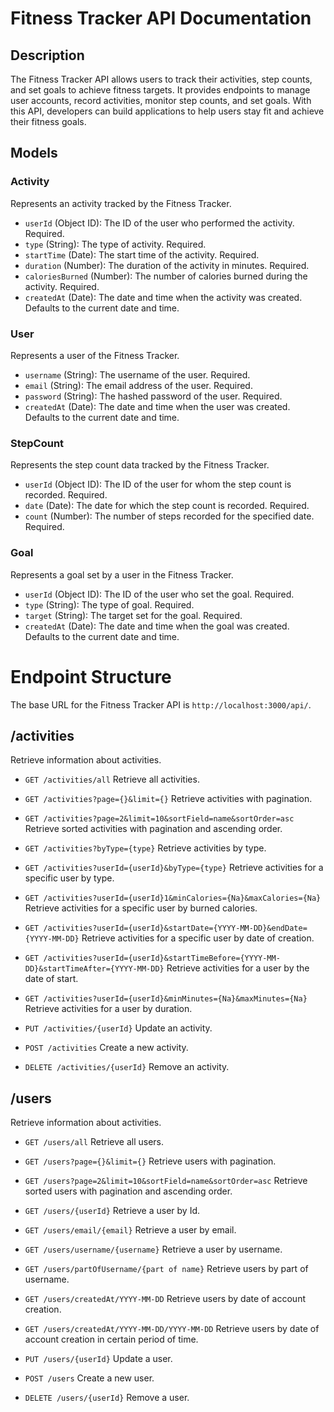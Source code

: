# Fitness Tracker API Documentation

## Description
The Fitness Tracker API allows users to track their activities, step counts, and set goals to achieve fitness targets. It provides endpoints to manage user accounts, record activities, monitor step counts, and set goals. With this API, developers can build applications to help users stay fit and achieve their fitness goals.

## Models

### Activity
Represents an activity tracked by the Fitness Tracker.

- `userId` (Object ID): The ID of the user who performed the activity. Required.
- `type` (String): The type of activity. Required.
- `startTime` (Date): The start time of the activity. Required.
- `duration` (Number): The duration of the activity in minutes. Required.
- `caloriesBurned` (Number): The number of calories burned during the activity. Required.
- `createdAt` (Date): The date and time when the activity was created. Defaults to the current date and time.

### User
Represents a user of the Fitness Tracker.

- `username` (String): The username of the user. Required.
- `email` (String): The email address of the user. Required.
- `password` (String): The hashed password of the user. Required.
- `createdAt` (Date): The date and time when the user was created. Defaults to the current date and time.

### StepCount
Represents the step count data tracked by the Fitness Tracker.

- `userId` (Object ID): The ID of the user for whom the step count is recorded. Required.
- `date` (Date): The date for which the step count is recorded. Required.
- `count` (Number): The number of steps recorded for the specified date. Required.

### Goal
Represents a goal set by a user in the Fitness Tracker.

- `userId` (Object ID): The ID of the user who set the goal. Required.
- `type` (String): The type of goal. Required.
- `target` (String): The target set for the goal. Required.
- `createdAt` (Date): The date and time when the goal was created. Defaults to the current date and time.

# Endpoint Structure

The base URL for the Fitness Tracker API is `http://localhost:3000/api/`.

## /activities

Retrieve information about activities.

-  `GET /activities/all` Retrieve all activities.

- `GET /activities?page={}&limit={}` Retrieve activities with pagination.

- `GET /activities?page=2&limit=10&sortField=name&sortOrder=asc` Retrieve sorted activities with pagination and ascending order.

- `GET /activities?byType={type}` Retrieve activities by type.

- `GET /activities?userId={userId}&byType={type}` Retrieve activities for a specific user by type.

- `GET /activities?userId={userId}1&minCalories={Na}&maxCalories={Na}` Retrieve activities for a specific user by burned calories.

- `GET /activities?userId={userId}&startDate={YYYY-MM-DD}&endDate={YYYY-MM-DD}` Retrieve activities for a specific user by date of creation.

- `GET /activities?userId={userId}&startTimeBefore={YYYY-MM-DD}&startTimeAfter={YYYY-MM-DD}` Retrieve activities for a user by the date of start.

- `GET /activities?userId={userId}&minMinutes={Na}&maxMinutes={Na}` Retrieve activities for a user by duration.

- `PUT /activities/{userId}` Update an activity.

- `POST /activities` Create a new activity.

- `DELETE /activities/{userId}`  Remove an activity.

## /users 

Retrieve information about activities.

-  `GET /users/all` Retrieve all users.

- `GET /users?page={}&limit={}` Retrieve users with pagination.

- `GET /users?page=2&limit=10&sortField=name&sortOrder=asc` Retrieve sorted users with pagination and ascending order.

- `GET /users/{userId}`  Retrieve a user by Id.

- `GET /users/email/{email}` Retrieve a user by email.

- `GET /users/username/{username}` Retrieve a user by username.

- `GET /users/partOfUsername/{part of name}` Retrieve users by part of username.

- `GET /users/createdAt/YYYY-MM-DD` Retrieve users by date of account creation.

- `GET /users/createdAt/YYYY-MM-DD/YYYY-MM-DD` Retrieve users by date of account creation in certain period of time.

- `PUT /users/{userId}` Update a user.

- `POST /users` Create a new user.

- `DELETE /users/{userId}`  Remove a user.
